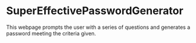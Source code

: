 # SuperEffectivePasswordGenerator
This webpage prompts the user with a series of questions and generates a password meeting the criteria given. 
